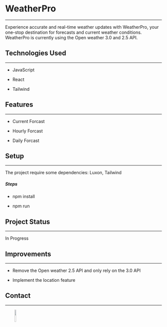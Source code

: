 <h1>WeatherPro</h1>
<hr><p>Experience accurate and real-time weather updates with WeatherPro, your one-stop destination for forecasts and current weather conditions.
WeatherPro is currently using the Open weather 3.0 and 2.5 API.</p><h2>Technologies Used</h2>
<hr><ul>
<li>JavaScript</li>
</ul><ul>
<li>React</li>
</ul><ul>
<li>Tailwind</li>
</ul><h2>Features</h2>
<hr><ul>
<li>Current Forcast</li>
</ul><ul>
<li>Hourly Forcast</li>
</ul><ul>
<li>Daily Forcast</li>
</ul><h2>Setup</h2>
<hr><p>The project require some dependencies:
Luxon, Tailwind</p><h5>Steps</h5><ul>
<li>npm install</li>
</ul><ul>
<li>npm run</li>
</ul><h2>Project Status</h2>
<hr><p>In Progress</p><h2>Improvements</h2>
<hr><ul>
<li>Remove the Open weather 2.5 API and only rely on the 3.0 API</li>
</ul><ul>
<li>Implement the location feature</li>
</ul><h2>Contact</h2>
<hr><p><span style="margin-right: 30px;"></span><a href="https://github.com/F4KER-X"><img target="_blank" src="https://cdn.jsdelivr.net/gh/devicons/devicon/icons/github/github-original.svg" style="width: 10%;"></a></p>